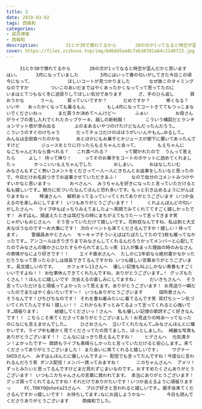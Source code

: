 ```yaml
---
title: 3
date: 2018-03-02
tags: 西條和
categories: 
- 成员博客
- 西條和
description:          31とか30で慣れてるから       28の次が1ってなると時空が歪んだかと思います        はい。      3月になっていました        3月にはいって春の匂いがしてきた今日この頃         今になって、       ...
cover: https://files.zzzhxxx.top/img/bd6dd5ae8c7eb38391a64c2140f23.jpg 
---
```


         31とか30で慣れてるから       28の次が1ってなると時空が歪んだかと思います        はい。      3月になっていました        3月にはいって春の匂いがしてきた今日この頃         今になって、             ほしいコートが見つかりました       なぜ故このタイミングなのですか        ついこのあいだまではやくあったかくなってって思ってたのに        いまはとてつもなく冬に逆戻りしてほしい気分であります      ざ、手のひら返し      買おうかな      うーん     買っていいですか？      だめですか？      寒くなる？      いいや   あったかくなっても着るもん        もし4月になってコートきててもつっこまないでくださいねっ      まだ買うか決めてへんけど〜       ふぁい          お母さんがライブの差し入れでくれたカップケーキ、越しの新制服！       こういう構図だとランチョンマット感が滲み出る       上のまあるいやつのけたけどなんだったんだろう…        こういうのすぐのけちゃう      だってチョコだけのほほうがいいんやもん…ゆるして…      みんなは全部食べたのかな      あとほかにもお菓子とかジュースが廊下に置いてあったんですけど        ジュースをとりに行ったらもえちゃんと会って、       もえちゃんに    なごちゃんどれなら食べれる？   これ食べれる？      って聞かれたので  うんって答えたら     よし！ 持って帰り！     ってそのお菓子をコートのポケットに詰めてくれましたっ       かっこいいもえちゃんでした        おしまい。     おはなしたいむ     みなさんもすごく熱いコメントをくださって一人一人にきちんとお返事をしたいなと思ったので、今日だけお名前つきでお返事させていただきまふ！     なので自分のコメントみつけやすいかなと思いますっ       おべさんへ  みうちゃんを好きになったと言っていただけると私も嬉しいです… 魅力に気づいたなんてほんと恐れ多いです。もっと引き込めるようにがんばりますねっ    琴浦さんへ  解釈あってるっていってくれてありがとうございます いつか会えるのを楽しみにしてます！ いつもありがとうございます！！     くれよんぼんどの匂いがしたさんへ  ライブ中もばっちりみえてましたよ〜笑顔でみてくれててすごく嬉しかったです！ みずはん、間違えたときは耳打ちの時にまちがえてもうた〜って言ってきます笑      じゃがいもおじさんへ  そう言っていただけて嬉しいです… 花粉症なんですね、私は割と大丈夫なほうなのです〜お大事にです！ 次のイベントも来てくださるんですか！嬉しい！待ってます♩     警備員あやとさんへ  モーキャプそういえばばたばたしてたので1枚も撮ってなかったです… アンコールはぎりぎりまでみなさんしてくれるんだろうかってメンバーと心配してたのでみなさんの暖かさにひたすらやられてましたっ笑 11人が集まった理由の時のみなさんの表情がなにより好きです！！    エイチ直水さんへ  たしかに1年前なら絶対書かなかっただろうなって思ったら少しは成長できてるんですかね いつも嬉しい言葉ありがとうございます… 長文嬉しいのです。    カフェオレ11さんへ  優しい記憶も叫ぶしかない青春もすごくいいですよね！！ お仕事休んできてくれたんですね、ありがとうございます…！ グッズもたくさん！！ほんとに嬉しいです 次会えるの楽しみにしてますね♩     だいきちさんへ  そう言っていただけると頑張ってよかったって思えます。ありがとうございます！ お見送り一瞬だったのでまたはやく会いたいです〜！ いつもありがとうございます      田所恵さんへ  そうなんです！ぴちぴちなのです！ それを重ね着みたいに着てるんです笑 耳打ちシーン気づいてくれてたんですね！嬉しい！！ これからもずっとみてるよって言ってくれると心強いです…頑張ります♩      結婚してくださいっ！さんへ  私も優しい記憶の歌詞すごく好きなんです！！ こちらこそ来てくださってありがとうございました！お見送りの時あ〜ってなったのになにも言えませんでした…     ひさおさんへ  泣いてくれたなんて…みなさんほんとに暖かいです。ライブ中も暖かく見てくださってたの見てました、ほっとしました。 綺麗な写真もありがとうございます！！ こんなにはっきり見えるんですね！    ヒデさんへ  元気満タン！よかったです〜 朗読もライブも素晴らしかったと言っていただけると安心します… 来てくださってありがとうございました！ また会いに来てくれると嬉しいです♩     ワグナーSHIOさんへ  みずはんほんとに優しいんですよ〜 配信でも言ってたんですね！今度なに言われるんだろう笑 ダンス配信！メンバー誘ってみますね！      ニカちゃんさんへ  アメリ！ずっとみたいと思ってるんですけどまだ見れずじまいなのです… おすすめたくさんありがとうございます！ いつもニカちゃんさんの言葉に救われてます。 本当にありがとうございます！グッズ買ってくれてるんですね！それだけでありがたいです！いつか会えるように頑張りますっ     FC.TOKYO@shota23さんへ  ブログ好きと言われると嬉しいです… 握手会来てくださるんですかっ嬉しいです！ お待ちしてます♩なにお話しようかな〜        今日も読んでくださりありがとうございます     西條和でした。


